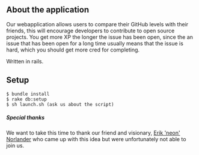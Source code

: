 ## About the application
Our webapplication allows users to compare their GitHub levels with their friends, this will encourage developers to contribute to open source projects. You get more XP the longer the issue has been open, since the an issue that has been open for a long time usually means that the issue is hard, which you should get more cred for completing.

Written in rails.
## Setup
```
$ bundle install
$ rake db:setup
$ sh launch.sh (ask us about the script)
```
##### Special thanks
We want to take this time to thank our friend and visionary, [Erik 'neon' Norlander](https://github.com/NeonNeon) who came up with this idea but were unfortunately not able to join us.
